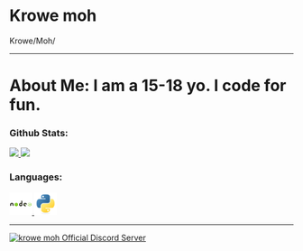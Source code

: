 ## <h1>Krowe moh</h1>
Krowe/Moh/

-------

About Me:
I am a 15-18 yo.
I code for fun.
=======


<h3 align="left">Github Stats:</h3>
<a href="https://github.com/Krowe-moh" target="_self"> <img src="https://github-readme-stats.vercel.app/api?username=Krowe-moh&&show_icon=true&title_color=faa1ff&icon_color=00FFFF&text_color=00FFFF&bg_color=0d1117"/> </a>
<a href="https://github.com/Krowe-moh" target="_self"> <img src="https://github-readme-stats.vercel.app/api/top-langs/?username=Krowe-moh&&show_icon=true&title_color=faa1ff&icon_color=00FFFF&text_color=00FFFF&bg_color=0d1117"/> </a>


<h3 align="left">Languages:</h3>
 <a href="https://nodejs.org/" target="_blank"> <img src="https://raw.githubusercontent.com/devicons/devicon/master/icons/nodejs/nodejs-original-wordmark.svg" alt="NodeJS" width="40" height="40"/> </a> <a href="https://www.python.org" target="_blank"> <img src="https://raw.githubusercontent.com/devicons/devicon/master/icons/python/python-original.svg" alt="Python" width="40" height="40"/> </a> <a href="https://isocpp.org/" target="_blank">

-----------------------------------------------------------------------
<p align="left"> <a href="https://discord.gg/yBpyNnZCd6" target="_blank"> <img src="https://discord.com/assets/3437c10597c1526c3dbd98c737c2bcae.svg" alt="krowe moh Official Discord Server" width="40" height="40"/> </a>
